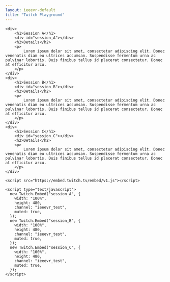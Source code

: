 ```yaml
---
layout: ieeevr-default
title: "Twitch Playground"
---
```


<div>
    
    <div>
        <h1>Session A</h1>
        <div id="session_A"></div> 
        <h2>Details</h2>
        <p>
            Lorem ipsum dolor sit amet, consectetur adipiscing elit. Donec venenatis diam eu ultrices accumsan. Suspendisse fermentum urna ac pulvinar lobortis. Duis finibus tellus id placerat consectetur. Donec at efficitur arcu.
        </p>
    </div>
    <div>
        <h1>Session B</h1>
        <div id="session_B"></div> 
        <h2>Details</h2>
        <p>
            Lorem ipsum dolor sit amet, consectetur adipiscing elit. Donec venenatis diam eu ultrices accumsan. Suspendisse fermentum urna ac pulvinar lobortis. Duis finibus tellus id placerat consectetur. Donec at efficitur arcu.
        </p>
    </div>
    <div>
        <h1>Session C</h1>
        <div id="session_C"></div>   
        <h2>Details</h2>
        <p>
            Lorem ipsum dolor sit amet, consectetur adipiscing elit. Donec venenatis diam eu ultrices accumsan. Suspendisse fermentum urna ac pulvinar lobortis. Duis finibus tellus id placerat consectetur. Donec at efficitur arcu.
        </p>
    </div>

    <script src="https://embed.twitch.tv/embed/v1.js"></script>

    <script type="text/javascript">
      new Twitch.Embed("session_A", {
        width: "100%",
        height: 480,
        channel: "ieeevr_test",
        muted: true,
      });
      new Twitch.Embed("session_B", {
        width: "100%",
        height: 480,
        channel: "ieeevr_test",
        muted: true,
      });
      new Twitch.Embed("session_C", {
        width: "100%",
        height: 480,
        channel: "ieeevr_test",
        muted: true,
      });
    </script>

</div>
